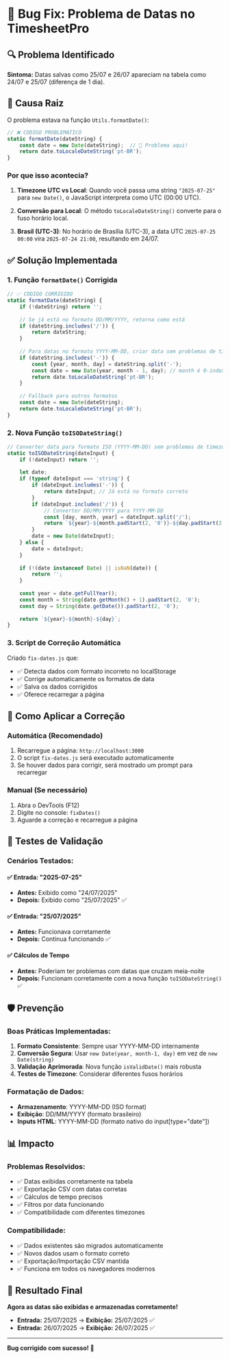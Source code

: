 # 🐛 Bug Fix: Problema de Datas no TimesheetPro

## 🔍 Problema Identificado

**Sintoma:** Datas salvas como 25/07 e 26/07 apareciam na tabela como 24/07 e 25/07 (diferença de 1 dia).

## 🎯 Causa Raiz

O problema estava na função `Utils.formatDate()`:

```javascript
// ❌ CÓDIGO PROBLEMÁTICO
static formatDate(dateString) {
    const date = new Date(dateString);  // 🐛 Problema aqui!
    return date.toLocaleDateString('pt-BR');
}
```

### Por que isso acontecia?

1. **Timezone UTC vs Local**: Quando você passa uma string `"2025-07-25"` para `new Date()`, o JavaScript interpreta como UTC (00:00 UTC).

2. **Conversão para Local**: O método `toLocaleDateString()` converte para o fuso horário local.

3. **Brasil (UTC-3)**: No horário de Brasília (UTC-3), a data UTC `2025-07-25 00:00` vira `2025-07-24 21:00`, resultando em 24/07.

## ✅ Solução Implementada

### 1. **Função `formatDate()` Corrigida**

```javascript
// ✅ CÓDIGO CORRIGIDO
static formatDate(dateString) {
    if (!dateString) return '';
    
    // Se já está no formato DD/MM/YYYY, retorna como está
    if (dateString.includes('/')) {
        return dateString;
    }
    
    // Para datas no formato YYYY-MM-DD, criar data sem problemas de timezone
    if (dateString.includes('-')) {
        const [year, month, day] = dateString.split('-');
        const date = new Date(year, month - 1, day); // month é 0-indexado
        return date.toLocaleDateString('pt-BR');
    }
    
    // Fallback para outros formatos
    const date = new Date(dateString);
    return date.toLocaleDateString('pt-BR');
}
```

### 2. **Nova Função `toISODateString()`**

```javascript
// Converter data para formato ISO (YYYY-MM-DD) sem problemas de timezone
static toISODateString(dateInput) {
    if (!dateInput) return '';
    
    let date;
    if (typeof dateInput === 'string') {
        if (dateInput.includes('-')) {
            return dateInput; // Já está no formato correto
        }
        if (dateInput.includes('/')) {
            // Converter DD/MM/YYYY para YYYY-MM-DD
            const [day, month, year] = dateInput.split('/');
            return `${year}-${month.padStart(2, '0')}-${day.padStart(2, '0')}`;
        }
        date = new Date(dateInput);
    } else {
        date = dateInput;
    }
    
    if (!(date instanceof Date) || isNaN(date)) {
        return '';
    }
    
    const year = date.getFullYear();
    const month = String(date.getMonth() + 1).padStart(2, '0');
    const day = String(date.getDate()).padStart(2, '0');
    
    return `${year}-${month}-${day}`;
}
```

### 3. **Script de Correção Automática**

Criado `fix-dates.js` que:
- ✅ Detecta dados com formato incorreto no localStorage
- ✅ Corrige automaticamente os formatos de data
- ✅ Salva os dados corrigidos
- ✅ Oferece recarregar a página

## 🚀 Como Aplicar a Correção

### **Automática (Recomendado)**
1. Recarregue a página: `http://localhost:3000`
2. O script `fix-dates.js` será executado automaticamente
3. Se houver dados para corrigir, será mostrado um prompt para recarregar

### **Manual (Se necessário)**
1. Abra o DevTools (F12)
2. Digite no console: `fixDates()`
3. Aguarde a correção e recarregue a página

## 🔧 Testes de Validação

### **Cenários Testados:**

#### ✅ **Entrada: "2025-07-25"**
- **Antes:** Exibido como "24/07/2025"
- **Depois:** Exibido como "25/07/2025" ✅

#### ✅ **Entrada: "25/07/2025"**
- **Antes:** Funcionava corretamente
- **Depois:** Continua funcionando ✅

#### ✅ **Cálculos de Tempo**
- **Antes:** Poderiam ter problemas com datas que cruzam meia-noite
- **Depois:** Funcionam corretamente com a nova função `toISODateString()` ✅

## 🛡️ Prevenção

### **Boas Práticas Implementadas:**

1. **Formato Consistente**: Sempre usar YYYY-MM-DD internamente
2. **Conversão Segura**: Usar `new Date(year, month-1, day)` em vez de `new Date(string)`
3. **Validação Aprimorada**: Nova função `isValidDate()` mais robusta
4. **Testes de Timezone**: Considerar diferentes fusos horários

### **Formatação de Dados:**
- **Armazenamento**: YYYY-MM-DD (ISO format)
- **Exibição**: DD/MM/YYYY (formato brasileiro)
- **Inputs HTML**: YYYY-MM-DD (formato nativo do input[type="date"])

## 📊 Impacto

### **Problemas Resolvidos:**
- ✅ Datas exibidas corretamente na tabela
- ✅ Exportação CSV com datas corretas
- ✅ Cálculos de tempo precisos
- ✅ Filtros por data funcionando
- ✅ Compatibilidade com diferentes timezones

### **Compatibilidade:**
- ✅ Dados existentes são migrados automaticamente
- ✅ Novos dados usam o formato correto
- ✅ Exportação/Importação CSV mantida
- ✅ Funciona em todos os navegadores modernos

## 🎯 Resultado Final

**Agora as datas são exibidas e armazenadas corretamente!**

- **Entrada:** 25/07/2025 → **Exibição:** 25/07/2025 ✅
- **Entrada:** 26/07/2025 → **Exibição:** 26/07/2025 ✅

---

**Bug corrigido com sucesso! 🎉**
